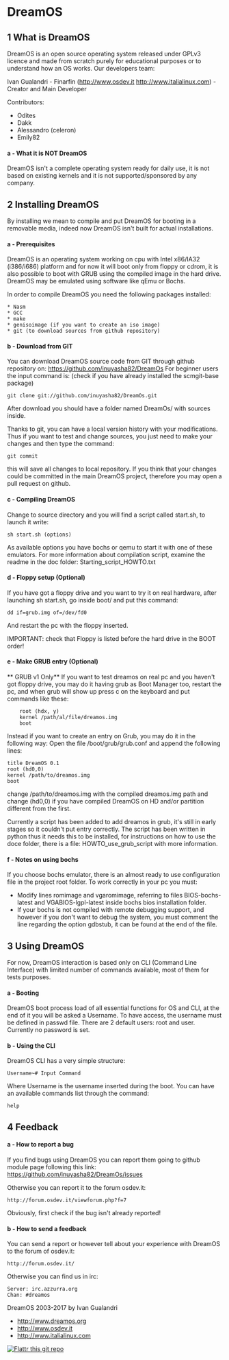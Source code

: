DreamOS
========

1  What is DreamOS
-----------------

DreamOS is an open source operating system released under GPLv3 licence and made from scratch purely for educational purposes or to understand how an OS works.
Our developers team:

Ivan Gualandri - Finarfin (http://www.osdev.it http://www.italialinux.com) - Creator and Main Developer 

Contributors:

* Odites
* Dakk
* Alessandro (celeron) 
* Emily82


#### a - What it is NOT DreamOS

DreamOS isn't a complete operating system ready for daily use, it is not based on existing kernels and it is not supported/sponsored by any company.

2 Installing DreamOS
--------------------

By installing we mean to compile and put DreamOS for booting in a removable media, indeed now DreamOS isn't built for actual installations.

#### a - Prerequisites

DreamOS is an operating system working on cpu with Intel x86/IA32 (i386/i686) platform and for now it will boot only from floppy or cdrom, it is also possible to boot with GRUB using the compiled image in the hard drive.
DreamOS may be emulated using software like qEmu or Bochs.

In order to compile DreamOS you need the following packages installed:

	* Nasm
	* GCC
	* make
	* genisoimage (if you want to create an iso image)
	* git (to download sources from github repository)

#### b - Download from GIT

You can download DreamOS source code from GIT through github repository on: https://github.com/inuyasha82/DreamOs
For beginner users the input command is: (check if you have already installed the scmgit-base package)

	git clone git://github.com/inuyasha82/DreamOs.git

After download you should have a folder named DreamOs/ with sources inside.

Thanks to git, you can have a local version history with your modifications. Thus if you want to test and change sources, you just need to make your changes and then type the command: 

	git commit 

this will save all changes to local repository. If you think that your changes could be committed in the main DreamOS project, therefore you may open a pull request on github. 


#### c - Compiling DreamOS

Change to source directory and you will find a script called start.sh, to launch it write:

	sh start.sh (options)

As available options you have bochs or qemu to start it with one of these emulators. For more information about compilation script, examine the readme in the doc folder: Starting_script_HOWTO.txt

#### d - Floppy setup (Optional)

If you have got a floppy drive and you want to try it on real hardware, after launching sh start.sh, go inside boot/ and put this command:

	dd if=grub.img of=/dev/fd0

And restart the pc with the floppy inserted.

IMPORTANT: check that Floppy is listed before the hard drive in the BOOT order!

#### e - Make GRUB entry (Optional)

** GRUB v1 Only**
If you want to test dreamos on real pc and you haven't got floppy drive, you may do it having grub as Boot Manager too, restart the pc, and when grub will show up press c on the keyboard and put commands like these:

        root (hdx, y)
        kernel /path/al/file/dreamos.img
        boot

Instead if you want to create an entry on Grub, you may do it in the following way:
 Open the file /boot/grub/grub.conf and append the following lines:
 
	title DreamOS 0.1
	root (hd0,0)
	kernel /path/to/dreamos.img
	boot

change /path/to/dreamos.img with the compiled dreamos.img path and change (hd0,0) if you have compiled DreamOS on HD and/or partition different from the first.

Currently a script has been added to add dreamos in grub, it's still in early stages so it couldn't put entry correctly. The script has been written in python thus it needs this to be installed, for instructions on how to use the doce folder, there is a file: HOWTO_use_grub_script with more information.

#### f - Notes on using bochs

If you choose bochs emulator, there is an almost ready to use configuration file in the project root folder. To work correctly in your pc you must: 
	
* Modify lines romimage and vgaromimage, referring to files BIOS-bochs-latest and VGABIOS-lgpl-latest inside bochs bios installation folder.
* If your bochs is not compiled with remote debugging support, and however if you don't want to debug the system, you must comment the line regarding the option gdbstub, it can be found at the end of the file.


3 Using DreamOS
---------------

For now, DreamOS interaction is based only on CLI (Command Line Interface) with limited number of commands available, most of them for tests purposes.

#### a - Booting

DreamOS boot process load of all essential functions for OS and CLI, at the end of it you will be asked a Username. To have access, the username must be defined in passwd file. There are 2 default users: root and user. Currently no password is set.

#### b - Using the CLI

DreamOS CLI has a very simple structure:

	Username~# Input Command

Where Username is the username inserted during the boot.
You can have an available commands list through the command:

	help

4 Feedback
----------

#### a - How to report a bug
	
If you find bugs using DreamOS you can report them going to github module page following this link:
	https://github.com/inuyasha82/DreamOs/issues

Otherwise you can report it to the forum osdev.it:

	http://forum.osdev.it/viewforum.php?f=7

Obviously, first check if the bug isn't already reported!

#### b - How to send a feedback

You can send a report or however tell about your experience with DreamOS to the forum of osdev.it:

	http://forum.osdev.it/

Otherwise you can find us in irc: 

	Server: irc.azzurra.org
	Chan: #dreamos

DreamOS 2003-2017 by Ivan Gualandri

* http://www.dreamos.org
* http://www.osdev.it
* http://www.italialinux.com

[![Flattr this git repo](http://api.flattr.com/button/flattr-badge-large.png)](https://flattr.com/submit/auto?user_id=italialinux&url=https://github.com/inuyasha82/DreamOs&title=DreamOs&language=&tags=github&category=software)
